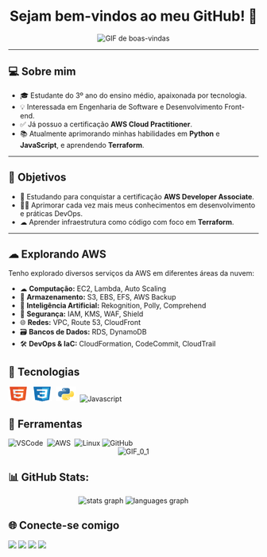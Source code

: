 <h1 align="center">Sejam bem-vindos ao meu GitHub! 👋</h1>

<p align="center">
  <img src="https://i.pinimg.com/originals/f9/57/6f/f9576fca9fc8ef79976a1d6327bbe9ae.gif" height="320" alt="GIF de boas-vindas"/>
</p>

---

## 💻 Sobre mim

- 🎓 Estudante do 3º ano do ensino médio, apaixonada por tecnologia.
- 💡 Interessada em Engenharia de Software e Desenvolvimento Front-end.
- ✅ Já possuo a certificação **AWS Cloud Practitioner**.
- 📚 Atualmente aprimorando minhas habilidades em **Python** e **JavaScript**, e aprendendo **Terraform**.

---

## 🚀 Objetivos

- 🎯 Estudando para conquistar a certificação **AWS Developer Associate**.
- 👩‍💻 Aprimorar cada vez mais meus conhecimentos em desenvolvimento e práticas DevOps.
- ☁ Aprender infraestrutura como código com foco em **Terraform**.

---

## ☁ Explorando AWS

Tenho explorado diversos serviços da AWS em diferentes áreas da nuvem:

- ☁ **Computação:** EC2, Lambda, Auto Scaling
- 💾 **Armazenamento:** S3, EBS, EFS, AWS Backup
- 🧠 **Inteligência Artificial:** Rekognition, Polly, Comprehend
- 🔐 **Segurança:** IAM, KMS, WAF, Shield
- 🌐 **Redes:** VPC, Route 53, CloudFront
- 🗃️ **Bancos de Dados:** RDS, DynamoDB
- 🛠️ **DevOps & IaC:** CloudFormation, CodeCommit, CloudTrail


 ## 🌟 Tecnologias

<div>
  <img src="https://raw.githubusercontent.com/devicons/devicon/master/icons/html5/html5-original.svg" alt="HTML" width="40" height="30">&nbsp;
  <img src="https://raw.githubusercontent.com/devicons/devicon/master/icons/css3/css3-original.svg" alt="CSS" width="40" height="30">&nbsp;
  <img src="https://raw.githubusercontent.com/devicons/devicon/master/icons/python/python-original.svg" alt="Python" width="40" height="30">&nbsp;
  <img src="https://cdn.jsdelivr.net/gh/devicons/devicon/icons/javascript/javascript-original.svg" alt="Javascript" width="40" height="30">&nbsp;

</div>

## 🔧 Ferramentas
	
 <div>
 <img src="https://cdn.jsdelivr.net/gh/devicons/devicon@latest/icons/vscode/vscode-original.svg" alt="VSCode" width="40" height="30">&nbsp;
 <img src="https://cdn.jsdelivr.net/gh/devicons/devicon@latest/icons/amazonwebservices/amazonwebservices-plain-wordmark.svg" alt="AWS" width="40" height="30">&nbsp;
  <img src="https://cdn.jsdelivr.net/gh/devicons/devicon@latest/icons/linux/linux-original.svg" alt="Linux" width="40" height="30">
  <img src="https://cdn.jsdelivr.net/gh/devicons/devicon/icons/github/github-original.svg" alt="GitHub" width="40" height="30">&nbsp;
 
</div>

<div align="center">
<img src="https://www.icegif.com/wp-content/uploads/2023/05/icegif-567.gif" height="250" alt="GIF_0_1" >
</div>

###

 ## 📊 GitHub Stats:

<div align="center">
  <img src="https://github-readme-stats.vercel.app/api?username=GeovannaApNunes&hide_title=false&hide_rank=false&show_icons=true&include_all_commits=true&count_private=true&disable_animations=false&theme=dark&locale=en&hide_border=false&order=1" height="150" alt="stats graph"  />
  <img src="https://github-readme-stats.vercel.app/api/top-langs?username=GeovannaApNunes&locale=en&hide_title=false&layout=compact&card_width=320&langs_count=5&theme=dark&hide_border=false&order=2" height="150" alt="languages graph"  />
</div>

###
  
  ## 🌐 Conecte-se comigo

<div> 
   <a href="http://linkedin.com/in/geovanna-nunes" target="_blank"><img src="https://img.shields.io/badge/-LinkedIn-%230077B5?style=for-the-badge&logo=linkedin&logoColor=white" target="_blank"></a> 
  <a href="https://www.instagram.com/geovannaaparecidanunes?igsh=MTd1MXI4dG1uODltZQ%3D%3D&utm_source=qr" target="_blank"><img src="https://img.shields.io/badge/-Instagram-%23E4405F?style=for-the-badge&logo=instagram&logoColor=white" target="_blank"></a>
 <a href="https://discord.gg/xfFraNfm" target="_blank"><img src="https://img.shields.io/badge/Discord-7289DA?style=for-the-badge&logo=discord&logoColor=white" target="_blank"></a> 
  <a href = "mailto: contato: geovannanunes349@gmail.com"><img src="https://img.shields.io/badge/-Gmail-%23333?style=for-the-badge&logo=gmail&logoColor=white" target="_blank"></a>
</div>


